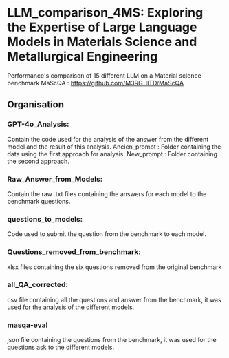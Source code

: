# LLM_comparison_4MS: Exploring the Expertise of Large Language Models in Materials Science and Metallurgical Engineering

Performance's comparison of 15 different LLM on a Material science benchmark MaScQA : https://github.com/M3RG-IITD/MaScQA

## Organisation

### GPT-4o_Analysis: 
  Contain the code used for the analysis of the answer from the different model and the result of this analysis.
    Ancien_prompt : Folder containing the data using the first approach for analysis.
    New_prompt : Folder containing the second approach.

### Raw_Answer_from_Models:
  Contain the raw .txt files containing the answers for each model to the benchmark questions.

### questions_to_models:
  Code used to submit the question from the benchmark to each model.

### Questions_removed_from_benchmark:
  xlsx files containing the six questions removed from the original benchmark

### all_QA_corrected:
  csv file containing all the questions and answer from the benchmark, it was used for the analysis of the different models.

### masqa-eval
  json file containing the questions from the benchmark, it was used for the questions ask to the different models.


